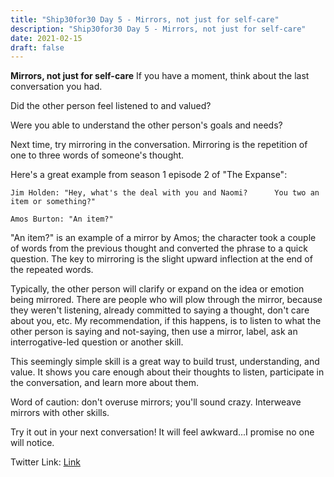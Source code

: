 ```yaml
---
title: "Ship30for30 Day 5 - Mirrors, not just for self-care"
description: "Ship30for30 Day 5 - Mirrors, not just for self-care"
date: 2021-02-15
draft: false
---
```


**Mirrors, not just for self-care**
If you have a moment, think about the last conversation you had.  

Did the other person feel listened to and valued?  

Were you able to understand the other person's goals and needs?  

Next time, try mirroring in the conversation.  Mirroring is the repetition of one to three words of someone's thought.  

Here's a great example from season 1 episode 2 of "The Expanse":  

    Jim Holden: "Hey, what's the deal with you and Naomi?      You two an item or something?"  

    Amos Burton: "An item?"

"An item?" is an example of a mirror by Amos; the character took a couple of words from the previous thought and converted the phrase to a quick question. The key to mirroring is the slight upward inflection at the end of the repeated words.  

Typically, the other person will clarify or expand on the idea or emotion being mirrored.  There are people who will plow through the mirror, because they weren't listening, already committed to saying a thought, don't care about you, etc.  My recommendation, if this happens, is to listen to what the other person is saying and not-saying, then use a mirror, label, ask an interrogative-led question or another skill.   

This seemingly simple skill is a great way to build trust, understanding, and value.  It shows you care enough about their thoughts to listen, participate in the conversation, and learn more about them.  

Word of caution: don't overuse mirrors; you'll sound crazy.  Interweave mirrors with other skills.  

Try it out in your next conversation!  It will feel awkward...I promise no one will notice.    

Twitter Link: [Link](https://twitter.com/hippiebikeracer/status/1362773415044743169?s=20)